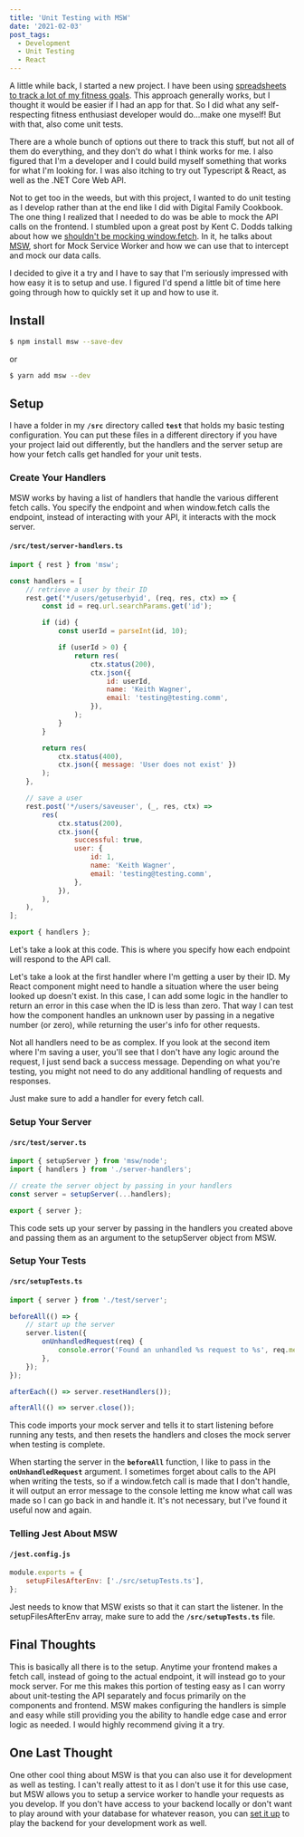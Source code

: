 ```yaml
---
title: 'Unit Testing with MSW'
date: '2021-02-03'
post_tags:
  - Development
  - Unit Testing
  - React
---
```


A little while back, I started a new project. I have been using [spreadsheets to track a lot of my fitness goals](https://kpwags.com/2020/01/21/tracking-my-fitness-journey.html). This approach generally works, but I thought it would be easier if I had an app for that. So I did what any self-respecting fitness enthusiast developer would do...make one myself! But with that, also come unit tests.
<!-- excerpt -->

There are a whole bunch of options out there to track this stuff, but not all of them do everything, and they don't do what I think works for me. I also figured that I'm a developer and I could build myself something that works for what I'm looking for. I was also itching to try out Typescript & React, as well as the .NET Core Web API.

Not to get too in the weeds, but with this project, I wanted to do unit testing as I develop rather than at the end like I did with Digital Family Cookbook. The one thing I realized that I needed to do was be able to mock the API calls on the frontend. I stumbled upon a great post by Kent C. Dodds talking about how we [shouldn't be mocking window.fetch](https://kentcdodds.com/blog/stop-mocking-fetch). In it, he talks about [MSW](https://github.com/mswjs/msw), short for Mock Service Worker and how we can use that to intercept and mock our data calls.

I decided to give it a try and I have to say that I'm seriously impressed with how easy it is to setup and use. I figured I'd spend a little bit of time here going through how to quickly set it up and how to use it.

## Install

```bash
$ npm install msw --save-dev
```

or

```bash
$ yarn add msw --dev
```

## Setup

I have a folder in my **`/src`** directory called **`test`** that holds my basic testing configuration. You can put these files in a different directory if you have your project laid out differently, but the handlers and the server setup are how your fetch calls get handled for your unit tests.

### Create Your Handlers

MSW works by having a list of handlers that handle the various different fetch calls. You specify the endpoint and when window.fetch calls the endpoint, instead of interacting with your API, it interacts with the mock server.

#### `/src/test/server-handlers.ts`

```javascript
import { rest } from 'msw';

const handlers = [
    // retrieve a user by their ID
    rest.get('*/users/getuserbyid', (req, res, ctx) => {
        const id = req.url.searchParams.get('id');

        if (id) {
            const userId = parseInt(id, 10);

            if (userId > 0) {
                return res(
                    ctx.status(200),
                    ctx.json({
                        id: userId,
                        name: 'Keith Wagner',
                        email: 'testing@testing.comm',
                    }),
                );
            }
        }

        return res(
            ctx.status(400),
            ctx.json({ message: 'User does not exist' })
        );
    },

    // save a user
    rest.post('*/users/saveuser', (_, res, ctx) =>
        res(
            ctx.status(200),
            ctx.json({
                successful: true,
                user: {
                    id: 1,
                    name: 'Keith Wagner',
                    email: 'testing@testing.comm',
                },
            }),
        ),
    ),
];

export { handlers };
```

Let's take a look at this code. This is where you specify how each endpoint will respond to the API call.

Let's take a look at the first handler where I'm getting a user by their ID. My React component might need to handle a situation where the user being looked up doesn't exist. In this case, I can add some logic in the handler to return an error in this case when the ID is less than zero. That way I can test how the component handles an unknown user by passing in a negative number (or zero), while returning the user's info for other requests.

Not all handlers need to be as complex. If you look at the second item where I'm saving a user, you'll see that I don't have any logic around the request, I just send back a success message. Depending on what you're testing, you might not need to do any additional handling of requests and responses.

Just make sure to add a handler for every fetch call.

### Setup Your Server

#### `/src/test/server.ts`

```javascript
import { setupServer } from 'msw/node';
import { handlers } from './server-handlers';

// create the server object by passing in your handlers
const server = setupServer(...handlers);

export { server };
```

This code sets up your server by passing in the handlers you created above and passing them as an argument to the setupServer object from MSW.

### Setup Your Tests

#### `/src/setupTests.ts`

```javascript
import { server } from './test/server';

beforeAll(() => {
    // start up the server
    server.listen({
        onUnhandledRequest(req) {
            console.error('Found an unhandled %s request to %s', req.method, req.url.href);
        },
    });
});

afterEach(() => server.resetHandlers());

afterAll(() => server.close());
```

This code imports your mock server and tells it to start listening before running any tests, and then resets the handlers and closes the mock server when testing is complete.

When starting the server in the **`beforeAll`** function, I like to pass in the **`onUnhandledRequest`** argument. I sometimes forget about calls to the API when writing the tests, so if a window.fetch call is made that I don't handle, it will output an error message to the console letting me know what call was made so I can go back in and handle it. It's not necessary, but I've found it useful now and again.

### Telling Jest About MSW

#### `/jest.config.js`

```javascript
module.exports = {
    setupFilesAfterEnv: ['./src/setupTests.ts'],
};
```

Jest needs to know that MSW exists so that it can start the listener. In the setupFilesAfterEnv array, make sure to add the **`/src/setupTests.ts`** file.

## Final Thoughts

This is basically all there is to the setup. Anytime your frontend makes a fetch call, instead of going to the actual endpoint, it will instead go to your mock server. For me this makes this portion of testing easy as I can worry about unit-testing the API separately and focus primarily on the components and frontend. MSW makes configuring the handlers is simple and easy while still providing you the ability to handle edge case and error logic as needed. I would highly recommend giving it a try.

## One Last Thought

One other cool thing about MSW is that you can also use it for development as well as testing. I can't really attest to it as I don't use it for this use case, but MSW allows you to setup a service worker to handle your requests as you develop. If you don't have access to your backend locally or don't want to play around with your database for whatever reason, you can [set it up](https://mswjs.io/docs/getting-started/integrate/browser) to play the backend for your development work as well.
